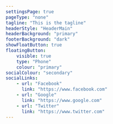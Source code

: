 ```yaml
---
settingsPage: true
pageType: "none"
tagline: "This is the tagline"
headerStyle: "HeaderMain"
headerBackground: "primary"
footerBackground: "dark"
showFloatButton: true
floatingButton:
    visible: true
    type: "Phone"
    colour: "primary"
socialColour: "secondary"
socialLinks:
    - url: "Facebook"
      link: "https://www.facebook.com"
    - url: "Google"
      link: "https://www.google.com"
    - url: "Twitter"
      link: "https://www.twitter.com"
---
```


